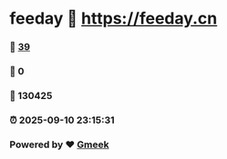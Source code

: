 # feeday :link: https://feeday.cn 
### :page_facing_up: [39](https://feeday.cn/tag.html) 
### :speech_balloon: 0 
### :hibiscus: 130425 
### :alarm_clock: 2025-09-10 23:15:31 
### Powered by :heart: [Gmeek](https://github.com/Meekdai/Gmeek)
